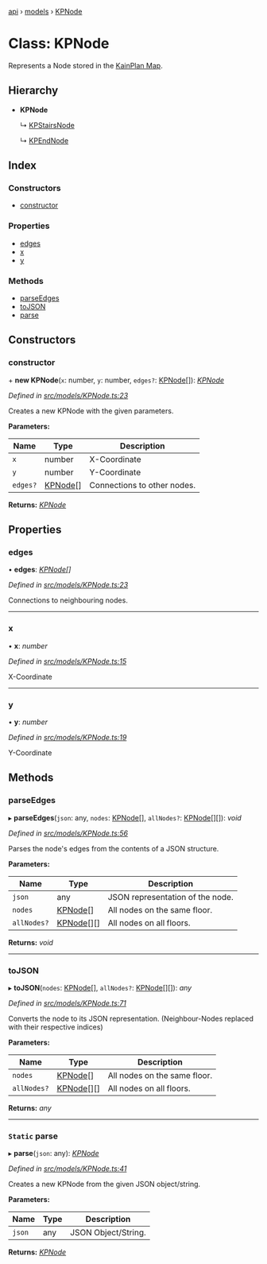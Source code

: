 [api](../README.md) › [models](../modules/models.md) › [KPNode](models.kpnode.md)

# Class: KPNode

Represents a Node stored in the [KainPlan Map](models.kpmap.md).

## Hierarchy

* **KPNode**

  ↳ [KPStairsNode](models.kpstairsnode.md)

  ↳ [KPEndNode](models.kpendnode.md)

## Index

### Constructors

* [constructor](models.kpnode.md#constructor)

### Properties

* [edges](models.kpnode.md#edges)
* [x](models.kpnode.md#x)
* [y](models.kpnode.md#y)

### Methods

* [parseEdges](models.kpnode.md#parseedges)
* [toJSON](models.kpnode.md#tojson)
* [parse](models.kpnode.md#static-parse)

## Constructors

###  constructor

\+ **new KPNode**(`x`: number, `y`: number, `edges?`: [KPNode](models.kpnode.md)[]): *[KPNode](models.kpnode.md)*

*Defined in [src/models/KPNode.ts:23](https://github.com/KainPlan/api/blob/b101ea0/src/models/KPNode.ts#L23)*

Creates a new KPNode with the given parameters.

**Parameters:**

Name | Type | Description |
------ | ------ | ------ |
`x` | number | X-Coordinate |
`y` | number | Y-Coordinate |
`edges?` | [KPNode](models.kpnode.md)[] | Connections to other nodes.  |

**Returns:** *[KPNode](models.kpnode.md)*

## Properties

###  edges

• **edges**: *[KPNode](models.kpnode.md)[]*

*Defined in [src/models/KPNode.ts:23](https://github.com/KainPlan/api/blob/b101ea0/src/models/KPNode.ts#L23)*

Connections to neighbouring nodes.

___

###  x

• **x**: *number*

*Defined in [src/models/KPNode.ts:15](https://github.com/KainPlan/api/blob/b101ea0/src/models/KPNode.ts#L15)*

X-Coordinate

___

###  y

• **y**: *number*

*Defined in [src/models/KPNode.ts:19](https://github.com/KainPlan/api/blob/b101ea0/src/models/KPNode.ts#L19)*

Y-Coordinate

## Methods

###  parseEdges

▸ **parseEdges**(`json`: any, `nodes`: [KPNode](models.kpnode.md)[], `allNodes?`: [KPNode](models.kpnode.md)[][]): *void*

*Defined in [src/models/KPNode.ts:56](https://github.com/KainPlan/api/blob/b101ea0/src/models/KPNode.ts#L56)*

Parses the node's edges from the contents of a JSON structure.

**Parameters:**

Name | Type | Description |
------ | ------ | ------ |
`json` | any | JSON representation of the node. |
`nodes` | [KPNode](models.kpnode.md)[] | All nodes on the same floor. |
`allNodes?` | [KPNode](models.kpnode.md)[][] | All nodes on all floors.  |

**Returns:** *void*

___

###  toJSON

▸ **toJSON**(`nodes`: [KPNode](models.kpnode.md)[], `allNodes?`: [KPNode](models.kpnode.md)[][]): *any*

*Defined in [src/models/KPNode.ts:71](https://github.com/KainPlan/api/blob/b101ea0/src/models/KPNode.ts#L71)*

Converts the node to its JSON representation.
(Neighbour-Nodes replaced with their respective indices)

**Parameters:**

Name | Type | Description |
------ | ------ | ------ |
`nodes` | [KPNode](models.kpnode.md)[] | All nodes on the same floor. |
`allNodes?` | [KPNode](models.kpnode.md)[][] | All nodes on all floors.  |

**Returns:** *any*

___

### `Static` parse

▸ **parse**(`json`: any): *[KPNode](models.kpnode.md)*

*Defined in [src/models/KPNode.ts:41](https://github.com/KainPlan/api/blob/b101ea0/src/models/KPNode.ts#L41)*

Creates a new KPNode from the given JSON object/string.

**Parameters:**

Name | Type | Description |
------ | ------ | ------ |
`json` | any | JSON Object/String.  |

**Returns:** *[KPNode](models.kpnode.md)*
